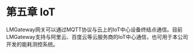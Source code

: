 # 第五章 IoT

LMGateway网关可以通过MQTT协议与云上的IoT中心设备终结点通信。目前LMGateway支持与阿里云、百度云等云服务商的IoT中心通信，也可用于本公司开发的能耗测控系统。

